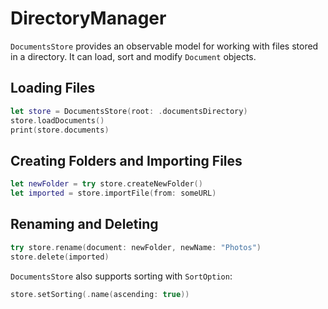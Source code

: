 # DirectoryManager

`DocumentsStore` provides an observable model for working with files stored in a directory. It can load, sort and modify `Document` objects.

## Loading Files

```swift
let store = DocumentsStore(root: .documentsDirectory)
store.loadDocuments()
print(store.documents)
```

## Creating Folders and Importing Files

```swift
let newFolder = try store.createNewFolder()
let imported = store.importFile(from: someURL)
```

## Renaming and Deleting

```swift
try store.rename(document: newFolder, newName: "Photos")
store.delete(imported)
```

`DocumentsStore` also supports sorting with `SortOption`:

```swift
store.setSorting(.name(ascending: true))
```
